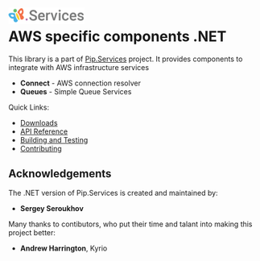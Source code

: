 # <img src="https://github.com/pip-services/pip-services/raw/master/design/Logo.png" alt="Pip.Services Logo" style="max-width:30%"> <br/> AWS specific components .NET

This library is a part of [Pip.Services](https://github.com/pip-services/pip-services) project.
It provides components to integrate with AWS infrastructure services

- **Connect** - AWS connection resolver
- **Queues** - Simple Queue Services

Quick Links:

* [Downloads](https://github.com/pip-services-dotnet/pip-services-aws-dotnet/blob/master/doc/Downloads.md)
* [API Reference](https://rawgit.com/pip-services-dotnet/pip-services-aws-dotnet/master/doc/api/index.html)
* [Building and Testing](https://github.com/pip-services-dotnet/pip-services-aws-dotnet/blob/master/doc/Development.md)
* [Contributing](https://github.com/pip-services-dotnet/pip-services-aws-dotnet/blob/master/doc/Development.md/#contrib)

## Acknowledgements

The .NET version of Pip.Services is created and maintained by:
- **Sergey Seroukhov**

Many thanks to contibutors, who put their time and talant into making this project better:
- **Andrew Harrington**, Kyrio
